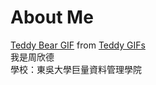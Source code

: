 # About Me
<div class="tenor-gif-embed" data-postid="13804486" data-share-method="host" data-width="100%" data-aspect-ratio="1.1333333333333333"><a href="https://tenor.com/view/teddy-bear-brown-and-cony-gif-13804486">Teddy Bear GIF</a> from <a href="https://tenor.com/search/teddy-gifs">Teddy GIFs</a></div><script type="text/javascript" async src="https://tenor.com/embed.js"></script>
我是周欣德</br>
學校：東吳大學巨量資料管理學院
